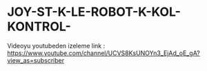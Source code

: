 # JOY-ST-K-LE-ROBOT-K-KOL-KONTROL-
Videoyu youtubeden izeleme link : https://www.youtube.com/channel/UCVS8KsUNOYn3_EjAd_oE_gA?view_as=subscriber

